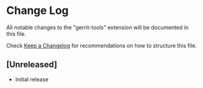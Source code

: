 # Change Log

All notable changes to the "gerrit-tools" extension will be documented in this file.

Check [Keep a Changelog](http://keepachangelog.com/) for recommendations on how to structure this file.

## [Unreleased]

- Initial release